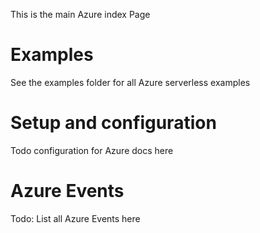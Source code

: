 <!--
title: Serverless Azure Documentation
description: todo
layout: Page
-->

This is the main Azure index Page


# Examples

See the examples folder for all Azure serverless examples

# Setup and configuration

Todo configuration for Azure docs here

# Azure Events

Todo: List all Azure Events here
